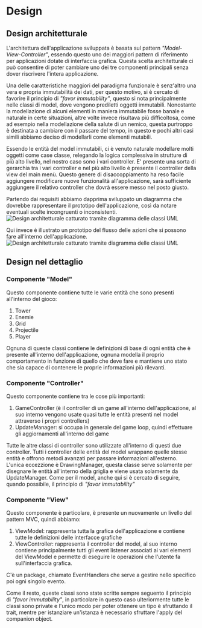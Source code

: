 # Design

## Design architetturale
L'architettura dell'applicazione sviluppata è basata sul pattern *"Model-View-Controller"*, essendo questo uno dei maggiori pattern di riferimento per applicazioni
dotate di interfaccia grafica. Questa scelta architetturale ci può consentire di poter cambiare uno dei tre componenti principali senza dover riscrivere l'intera applicazione.


Una delle caratteristiche maggiori del paradigma funzionale è senz'altro una vera e propria immutabilità dei dati, per questo motivo, si è cercato di favorire il 
principio di *"favor immutability"*, questo si nota principalmente nelle classi di model, dove vengono prediletti oggetti immutabili.
Nonostante la modellazione di alcuni elementi in maniera immutabile fosse banale e naturale in certe situazioni, altre volte invece risultava più difficoltosa, come ad esempio nella modellazione della salute di un nemico, questa purtroppo è destinata a cambiare con il passare del tempo, in questo e pochi altri casi simili abbiamo
deciso di modellarli come elementi mutabili.


Essendo le entità del model immutabili, ci è venuto naturale modellare molti oggetti come case classe, relegando la logica complessiva in strutture di più alto livello, nel nostro caso sono i vari controller. E' presente una sorta di gerarchia tra i vari controller e nel più alto livello è presente il controller della 
view del main menù.
Questo genere di disaccoppiamento ha reso facile aggiungere modificare nuove funzionalità all'applicazione, sarà sufficiente aggiungere il relativo controller che dovrà essere messo nel posto giusto.


Partendo dai requisiti abbiamo dapprima sviluppato un diagramma che dovrebbe rappresentare il prototipo dell'applicazione, così da notare eventuali scelte incongruenti
o inconsistenti.
![Design architetturale catturato tramite diagramma delle classi UML](imgs/initial_diagram.jpg)


Qui invece è illustrato un prototipo del flusso delle azioni che si possono fare all'interno dell'applicazione.
![Design architetturale catturato tramite diagramma delle classi UML](imgs/application-flow-chart.jpg)


## Design nel dettaglio

### Componente "Model"
Questo componente contiene tutte le varie entità che sono presenti all'interno del gioco:
1. Tower
2. Enemie
3. Grid
4. Projectile
5. Player

Ognuna di queste classi contiene le definizioni di base di ogni entità che è presente all'interno dell'applicazione, ognuna modella il proprio comportamento in funzione di quello che deve fare e mantiene uno stato che sia capace di contenere le proprie informazioni più rilevanti.

### Componente "Controller"
Questo componente contiene tra le cose più importanti:
1. GameController (è il controller di un game all'interno dell'applicazione, al suo interno vengono usate quasi tutte le entità presenti nel model attraverso i propri controllers)
1. UpdateManager: si occupa in generale del game loop, quindi effettuare gli aggiornamenti all'interno del game

Tutte le altre classi di controller sono utilizzate all'interno di questi due controller.
Tutti i controller delle entità del model wrappano quelle stesse entità e offrono metodi avanzati per passare informazioni all'esterno.
L'unica eccezzione è DrawingManager, questa classe serve solamente per disegnare le entità all'interno della griglia e viene usata solamente da UpdateManager.
Come per il model, anche qui si è cercato di seguire, quando possibile, il principio di *"favor immutability"*

### Componente "View"
Questo componente è particolare, è presente un nuovamente un livello del pattern MVC, quindi abbiamo:
1. ViewModel: rappresenta tutta la grafica dell'applicazione e contiene tutte le definizioni delle interfacce grafiche
2. ViewController: rappresenta il controller del model, al suo interno contiene principalmente tutti gli event listener associati ai vari elementi del ViewModel e 
permette di eseguire le operazioni che l'utente fa sull'interfaccia grafica.

C'è un package, chiamato EventHandlers che serve a gestire nello specifico poi ogni singolo evento.

Come il resto, queste classi sono state scritte sempre seguento il principio di *"favor immutability"*, in particolare in questo caso ulteriormente tutte le classi sono private e l'unico modo per poter ottenere un tipo è sfruttando il trait, mentre per istanziare un'istanza è necessario sfruttare l'apply del companion object.
